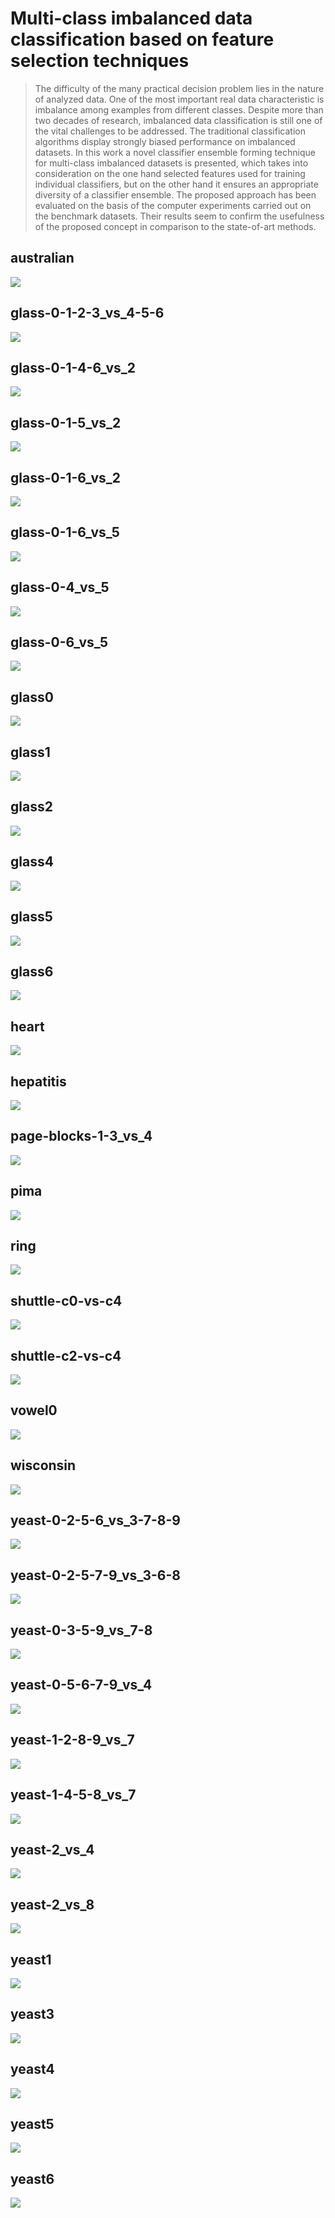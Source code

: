 # Multi-class imbalanced data classification based on feature selection techniques

> The difficulty of the many practical decision problem lies in the nature of analyzed data. One of the most important real data characteristic is imbalance among examples from different classes. Despite more than two decades of research, imbalanced data classification is still one of the vital challenges to be addressed. The traditional classification algorithms display strongly biased performance on imbalanced datasets. In this work a novel classifier ensemble forming technique for multi-class imbalanced datasets is presented, which takes into consideration on the one hand selected features used for training individual classifiers, but on the other hand it ensures an appropriate diversity of a classifier ensemble. The proposed approach has been evaluated on the basis of the computer experiments carried out on the benchmark datasets. Their results seem to confirm the usefulness of the proposed concept in comparison to the state-of-art methods.

## australian

![](plots/australian.png)

## glass-0-1-2-3_vs_4-5-6

![](plots/glass-0-1-2-3_vs_4-5-6.png)

## glass-0-1-4-6_vs_2

![](plots/glass-0-1-4-6_vs_2.png)

## glass-0-1-5_vs_2

![](plots/glass-0-1-5_vs_2.png)

## glass-0-1-6_vs_2

![](plots/glass-0-1-6_vs_2.png)

## glass-0-1-6_vs_5

![](plots/glass-0-1-6_vs_5.png)

## glass-0-4_vs_5

![](plots/glass-0-4_vs_5.png)

## glass-0-6_vs_5

![](plots/glass-0-6_vs_5.png)

## glass0

![](plots/glass0.png)

## glass1

![](plots/glass1.png)

## glass2

![](plots/glass2.png)

## glass4

![](plots/glass4.png)

## glass5

![](plots/glass5.png)

## glass6

![](plots/glass6.png)

## heart

![](plots/heart.png)

## hepatitis

![](plots/hepatitis.png)

## page-blocks-1-3_vs_4

![](plots/page-blocks-1-3_vs_4.png)

## pima

![](plots/pima.png)

## ring

![](plots/ring.png)

## shuttle-c0-vs-c4

![](plots/shuttle-c0-vs-c4.png)

## shuttle-c2-vs-c4

![](plots/shuttle-c2-vs-c4.png)

## vowel0

![](plots/vowel0.png)

## wisconsin

![](plots/wisconsin.png)

## yeast-0-2-5-6_vs_3-7-8-9

![](plots/yeast-0-2-5-6_vs_3-7-8-9.png)

## yeast-0-2-5-7-9_vs_3-6-8

![](plots/yeast-0-2-5-7-9_vs_3-6-8.png)

## yeast-0-3-5-9_vs_7-8

![](plots/yeast-0-3-5-9_vs_7-8.png)

## yeast-0-5-6-7-9_vs_4

![](plots/yeast-0-5-6-7-9_vs_4.png)

## yeast-1-2-8-9_vs_7

![](plots/yeast-1-2-8-9_vs_7.png)

## yeast-1-4-5-8_vs_7

![](plots/yeast-1-4-5-8_vs_7.png)

## yeast-2_vs_4

![](plots/yeast-2_vs_4.png)

## yeast-2_vs_8

![](plots/yeast-2_vs_8.png)

## yeast1

![](plots/yeast1.png)

## yeast3

![](plots/yeast3.png)

## yeast4

![](plots/yeast4.png)

## yeast5

![](plots/yeast5.png)

## yeast6

![](plots/yeast6.png)
